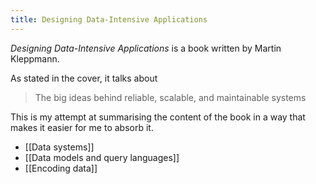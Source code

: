 ```yaml
---
title: Designing Data-Intensive Applications
---
```


_Designing Data-Intensive Applications_ is a book written by Martin Kleppmann.

As stated in the cover, it talks about

  > The big ideas behind reliable, scalable, and maintainable systems 

This is my attempt at summarising the content of the book in a way that makes it easier for me to absorb it.

- [[Data systems]]
- [[Data models and query languages]]
- [[Encoding data]]